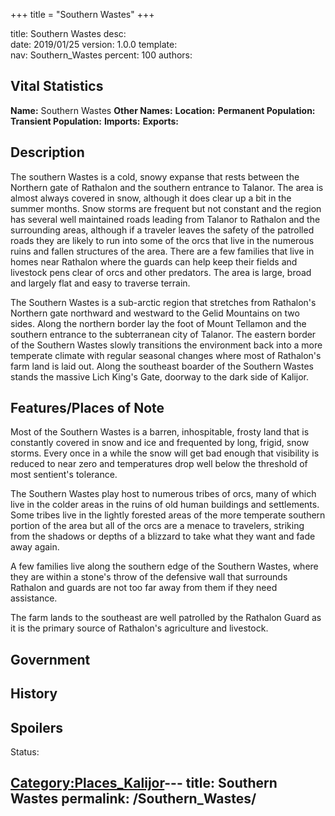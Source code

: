 +++
title = "Southern Wastes"
+++

title:		Southern Wastes
desc:		
date:		2019/01/25
version:	1.0.0
template:	
nav:		Southern_Wastes
percent:	100
authors:	
## Vital Statistics

**Name:** Southern Wastes
**Other Names:**
**Location:**
**Permanent Population:**
**Transient Population:**
**Imports:**
**Exports:**

## Description

The southern Wastes is a cold, snowy expanse that rests between the
Northern gate of Rathalon and the southern entrance to Talanor. The area
is almost always covered in snow, although it does clear up a bit in the
summer months. Snow storms are frequent but not constant and the region
has several well maintained roads leading from Talanor to Rathalon and
the surrounding areas, although if a traveler leaves the safety of the
patrolled roads they are likely to run into some of the orcs that live
in the numerous ruins and fallen structures of the area. There are a few
families that live in homes near Rathalon where the guards can help keep
their fields and livestock pens clear of orcs and other predators. The
area is large, broad and largely flat and easy to traverse terrain.

The Southern Wastes is a sub-arctic region that stretches from
Rathalon's Northern gate northward and westward to the Gelid Mountains
on two sides. Along the northern border lay the foot of Mount Tellamon
and the southern entrance to the subterranean city of Talanor. The
eastern border of the Southern Wastes slowly transitions the environment
back into a more temperate climate with regular seasonal changes where
most of Rathalon's farm land is laid out. Along the southeast boarder of
the Southern Wastes stands the massive Lich King's Gate, doorway to the
dark side of Kalijor.

## Features/Places of Note

Most of the Southern Wastes is a barren, inhospitable, frosty land that
is constantly covered in snow and ice and frequented by long, frigid,
snow storms. Every once in a while the snow will get bad enough that
visibility is reduced to near zero and temperatures drop well below the
threshold of most sentient's tolerance.

The Southern Wastes play host to numerous tribes of orcs, many of which
live in the colder areas in the ruins of old human buildings and
settlements. Some tribes live in the lightly forested areas of the more
temperate southern portion of the area but all of the orcs are a menace
to travelers, striking from the shadows or depths of a blizzard to take
what they want and fade away again.

A few families live along the southern edge of the Southern Wastes,
where they are within a stone's throw of the defensive wall that
surrounds Rathalon and guards are not too far away from them if they
need assistance.

The farm lands to the southeast are well patrolled by the Rathalon Guard
as it is the primary source of Rathalon's agriculture and livestock.

## Government

## History

## Spoilers

<spoiler text="Spoilers">Status: </spoiler>

[Category:Places_Kalijor](Category:Places_Kalijor "wikilink")---
title: Southern Wastes
permalink: /Southern_Wastes/
---

